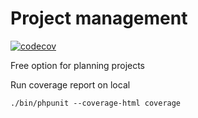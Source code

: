 # Project management

[![codecov](https://codecov.io/gh/jairoFernandez/project-management/branch/master/graph/badge.svg)](https://codecov.io/gh/jairoFernandez/project-management)

Free option for planning projects

Run coverage report on local
```
./bin/phpunit --coverage-html coverage
```

